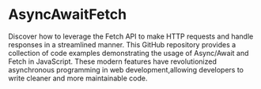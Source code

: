 # AsyncAwaitFetch
Discover how to leverage the Fetch API to make HTTP requests and handle responses in a streamlined manner.
This GitHub repository provides a collection of code examples demonstrating the usage of Async/Await and Fetch in JavaScript. 
These modern features have revolutionized asynchronous programming in web development,allowing developers to write cleaner and more maintainable code.

